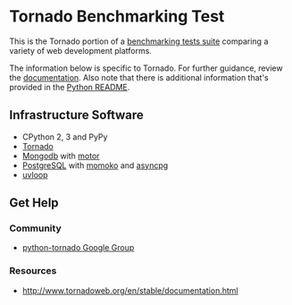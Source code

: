 # Tornado Benchmarking Test

This is the Tornado portion of a [benchmarking tests suite](../../) 
comparing a variety of web development platforms.

The information below is specific to Tornado. For further guidance, 
review the [documentation](https://github.com/KhulnaSoft/BenchWeb/wiki). 
Also note that there is additional information that's provided in 
the [Python README](../).

## Infrastructure Software

* CPython 2, 3 and PyPy
* [Tornado](https://www.tornadoweb.com/)
* [Mongodb](https://www.mongodb.org/) with [motor](http://motor.readthedocs.org/en/stable/)
* [PostgreSQL](http://www.postgresql.org/) with [momoko](http://momoko.61924.nl/en/latest/) and [asyncpg](https://github.com/MagicStack/asyncpg)
* [uvloop](https://github.com/MagicStack/uvloop)

## Get Help

### Community

* [python-tornado Google Group](https://groups.google.com/forum/#!forum/python-tornado)

### Resources

* http://www.tornadoweb.org/en/stable/documentation.html
